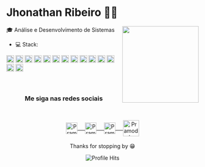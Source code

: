# Jhonathan Ribeiro :man_technologist:
<img align="right" height="200" src="https://github.com/rajput2107/rajput2107/blob/master/Assets/Developer.gif"/>

:mortar_board: Análise e Desenvolvimento de Sistemas
- 💻 Stack:
<div>
  <img width="20px" height="20px" alt="Angular" src="https://user-images.githubusercontent.com/37172038/102549958-c8542b80-409b-11eb-8212-ebf00d7bc203.png">  
  <img width="20px" height="20px" alt="Bootstrap" src="https://user-images.githubusercontent.com/37172038/102550676-fa19c200-409c-11eb-9915-4630287ab732.png">  
  <img width="20px" height="20px" alt="HTML5" src="https://user-images.githubusercontent.com/37172038/102551445-40bbec00-409e-11eb-80ad-44b1329c9c4b.png">
  <img width="20px" height="20px" alt="CSS3" src="https://user-images.githubusercontent.com/37172038/102550836-4c5ae300-409d-11eb-8d2c-89443494a81d.png">  
  <img width="20px" height="20px" alt="Sass" src="https://user-images.githubusercontent.com/37172038/102551996-30584100-409f-11eb-9810-36f9ba22c266.png">
  <img width="20px" height="20px" alt="JAVASCRIPT" src="https://user-images.githubusercontent.com/37172038/102551719-be7ff780-409e-11eb-8808-e32c629a1821.png">
  <img width="20px" height="20px" alt="TS" src="https://user-images.githubusercontent.com/37172038/102552746-782b9800-40a0-11eb-86e1-2f12d1f217d2.png">
  <img width="20px" height="20px" alt="GIT" src="https://user-images.githubusercontent.com/37172038/102551093-b3789780-409d-11eb-9e61-4fec6a4aec29.png">
  <img width="20px" height="20px" alt="INSOMNIA" src="https://user-images.githubusercontent.com/37172038/103426717-33245d00-4b9a-11eb-972b-344ea5d8fa89.png">
  <img width="20px" height="20px" alt="Postgre" src="https://user-images.githubusercontent.com/37172038/102551911-0d2d9180-409f-11eb-8fce-f96858317cae.png">
  <img width="20px" height="20px" alt="Ubuntu" src="https://user-images.githubusercontent.com/37172038/102552071-4e25a600-409f-11eb-9e1e-6f1db9f36469.png">
  <img width="20px" height="20px" alt="NPM" src="https://user-images.githubusercontent.com/37172038/102552149-71e8ec00-409f-11eb-99b7-3f60945f4e6b.png">
  <img width="20px" height="20px" alt="Linux" src="https://user-images.githubusercontent.com/37172038/102552999-e6705a80-40a0-11eb-847d-f82226f46270.png">
  <img width="20px" height="20px" alt="VSCODE" src="https://user-images.githubusercontent.com/37172038/102553120-1ae41680-40a1-11eb-8766-5aa820a3216c.png">
</div>
<br/><br/>
<div align="center"><h3 align="center">Me siga nas redes sociais</h3></div>
<br/>
<p align="center">
 <a href="https://www.linkedin.com/in/jhonathan-ribeiro/" target="_blank">
  <img align="center" alt="Pramod's LinkedIn" width="30px" src="https://www.vectorlogo.zone/logos/linkedin/linkedin-icon.svg" /> &nbsp; &nbsp;
 </a>
 <a href="https://www.instagram.com/jhonathan.rb/" target="_blank">
  <img align="center" alt="Pramod's Instagram" width="30px" src="https://www.vectorlogo.zone/logos/instagram/instagram-icon.svg" /> &nbsp; &nbsp;
 </a>
 <a href="https://www.facebook.com/Jhonathanjbr" target="_blank">
  <img align="center" alt="Pramod's Twitter" width="30px" src="https://www.vectorlogo.zone/logos/facebook/facebook-icon.svg" /> &nbsp; &nbsp;
 </a>
<a href="https://jhonathanribeiro.netlify.app/" target="_blank">
  <img align="center" alt="Pramod's Blog" width="42px" src="https://img.icons8.com/nolan/64/blogger.png" />
 </a> 
  <br/>
  <br/>
  Thanks for stopping by 😁<br/>
</p>
<p align="center"><img alt="Profile Hits" src="https://hits.seeyoufarm.com/api/count/incr/badge.svg?url=https%3A%2F%2Fgithub.com%2Frajput2107%2F" /></p>
